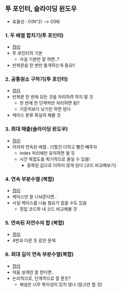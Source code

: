 ## 투 포인터, 슬라이딩 윈도우
- 효율성 : O(N^2) --> O(N)

### 1. 두 배열 합치기(투 포인터)
- [정리](https://github.com/ssu18/TIL/blob/main/Problem%20Solving/Inflearn/TwoPointer/P1.md)
- 투 포인터의 기본
  - 사실 기본만 잘 하면..?
- 반복문을 한 번만 돌게하는게 중요!!
### 2. 공통원소 구하기(투 포인터)
- [정리](https://github.com/ssu18/TIL/blob/main/Problem%20Solving/Inflearn/TwoPointer/P2.md)
- 반복문 한 번에 모든 것을 처리하려 하지 말 것
  - 한 번에 한 단계씩만 처리하면 됨!! 
  - 기준치보다 낮기만 하면 된다
- 케이스 분류 확실히 해줄 것
### 3. 최대 매출(슬라이딩 윈도우)
- [정리](https://github.com/ssu18/TIL/blob/main/Problem%20Solving/Inflearn/TwoPointer/P3.md)
- 어차피 연속된 배열.. 더할건 더하고 뺄건 빼주자
  - index 처리에만 유의하면 될 듯
  - 시간 복잡도를 획기적으로 줄일 수 있음!
    - 중복된 값으로 더하지 않게 된다 (코드 비교해보기)

### 4. 연속 부분수열 (복합)
- [정리](https://github.com/ssu18/TIL/blob/main/Problem%20Solving/Inflearn/TwoPointer/P4.md)
- 케이스만 잘 나눠준다면..
- 사실 케이스를 나눌 필요가 없을 수도 있음
  - 정답 코드와 내 코드 비교해볼 것
### 5. 연속된 자연수의 합 (복합)
- [정리](https://github.com/ssu18/TIL/blob/main/Problem%20Solving/Inflearn/TwoPointer/P5.md)
- 4번과 다른 듯 같은 문제
### 6. 최대 길이 연속 부분수열(복합)
- [정리](https://github.com/ssu18/TIL/blob/main/Problem%20Solving/Inflearn/TwoPointer/P6.md)
- 처음 설계만 잘 한다면..
- 논리적으로, 단계적으로 잘 푼듯?
  - 해설은 너무 특이성이 있지 않나 (참고만 할 것)